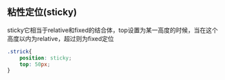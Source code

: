 ## 粘性定位(sticky)
sticky它相当于relative和fixed的结合体，top设置为某一高度的时候，当在这个高度以内为relative，超过则为fixed定位

```css
.strick{
    position: sticky;
    top: 50px;
}
```
